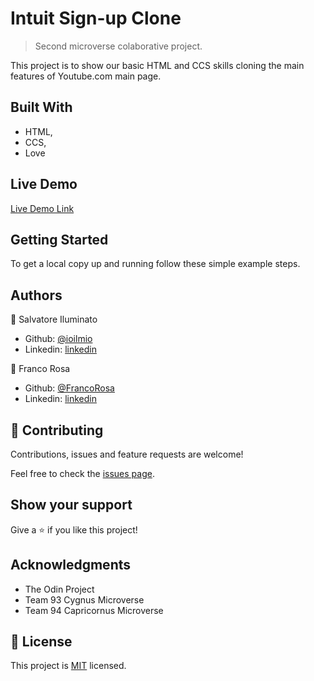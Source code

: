 # Intuit Sign-up Clone

> Second microverse colaborative project.


This project is to show our basic HTML and CCS skills cloning the main features of Youtube.com main page.

## Built With

- HTML,
- CCS,
- Love

## Live Demo

[Live Demo Link](https://raw.githack.com/ioilmio/form/sign-up/index.html)


## Getting Started

To get a local copy up and running follow these simple example steps.


## Authors

👤 Salvatore Iluminato

- Github: [@ioilmio](https://github.com/ioilmio)
- Linkedin: [linkedin](https://www.linkedin.com/in/illuminato-salvatore)

👤 Franco Rosa

- Github: [@FrancoRosa](https://github.com/FrancoRosa)
- Linkedin: [linkedin](https://www.linkedin.com/in/franco-rosa-79972119b)

## 🤝 Contributing

Contributions, issues and feature requests are welcome!

Feel free to check the [issues page](issues/).

## Show your support

Give a ⭐️ if you like this project!

## Acknowledgments

- The Odin Project
- Team 93 Cygnus Microverse
- Team 94 Capricornus Microverse

## 📝 License

This project is [MIT](lic.url) licensed.
